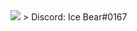 <img src="https://c.tenor.com/pcw4us9DIyoAAAAM/we-bare-bears-snow-bear.gif"/>
> Discord: Ice Bear#0167
